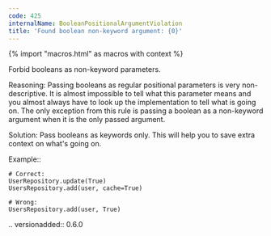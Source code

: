 ```yaml
---
code: 425
internalName: BooleanPositionalArgumentViolation
title: 'Found boolean non-keyword argument: {0}'
---
```


{% import "macros.html" as macros with context %}

Forbid booleans as non-keyword parameters.

Reasoning: Passing booleans as regular positional parameters is very
non-descriptive. It is almost impossible to tell what this parameter
means and you almost always have to look up the implementation to tell
what is going on. The only exception from this rule is passing a boolean
as a non-keyword argument when it is the only passed argument.

Solution: Pass booleans as keywords only. This will help you to save
extra context on what's going on.

Example::

    # Correct:
    UserRepository.update(True)
    UsersRepository.add(user, cache=True)
    
    # Wrong:
    UsersRepository.add(user, True)

.. versionadded:: 0.6.0